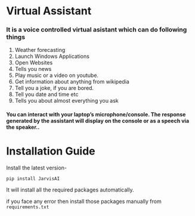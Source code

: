 # Virtual Assistant

### It is a voice controlled virtual asistant which can do following things 

1. Weather forecasting
2. Launch Windows Applications
3. Open Websites
4. Tells you news
5. Play music or a video on youtube.
6. Get information about anything from wikipedia 
7. Tell you a joke, if you are bored.
8. Tell you date and time etc
9. Tells you about almost everything you ask

#### You can interact with your laptop’s microphone/console. The response generated by the assistant will display on the console or as a speech via the speaker..
 
# Installation Guide 
Install the latest version-

`pip install JarvisAI`

It will install all the required packages automatically.

if you face any error then install those packages manually from `requirements.txt`

